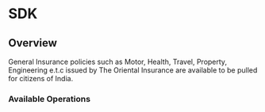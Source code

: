 # SDK

## Overview

General Insurance policies such as Motor, Health, Travel, Property, Engineering  e.t.c issued by The Oriental  Insurance are available to be pulled for citizens of India.

### Available Operations

